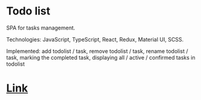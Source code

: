 # Todo list
SPA for tasks management.

Technologies: JavaScript, TypeScript, React, Redux, Material UI, SCSS.

Implemented: add todolist / task, remove todolist / task, rename todolist / task, marking the completed task, displaying all / active / confirmed tasks in todolist

# [Link](https://ssivenkov.github.io/TodoList "Link")